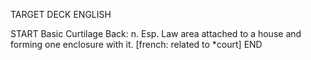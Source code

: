 TARGET DECK
ENGLISH

START
Basic
Curtilage
Back: n. Esp. Law area attached to a house and forming one enclosure with it. [french: related to *court]
END
